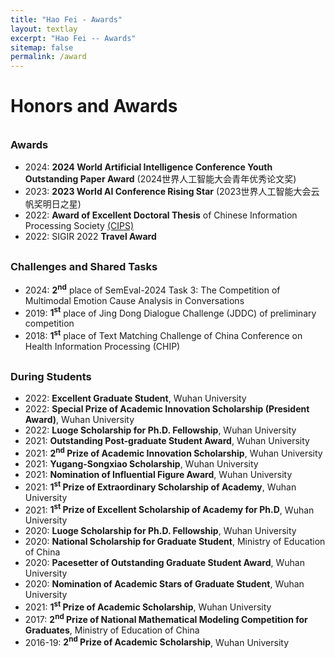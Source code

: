 ```yaml
---
title: "Hao Fei - Awards"
layout: textlay
excerpt: "Hao Fei -- Awards"
sitemap: false
permalink: /award
---
```


# Honors and Awards



<div style="margin-top: 35px"></div>




### Awards

- 2024: **2024 World Artificial Intelligence Conference Youth Outstanding Paper Award** (2024世界人工智能大会青年优秀论文奖)
- 2023: **2023 World AI Conference Rising Star** (2023世界人工智能大会云帆奖明日之星)
- 2022: **Award of Excellent Doctoral Thesis** of Chinese Information Processing Society [(CIPS)](http://www.cipsc.org.cn/chcontent.php?&xuhao=20221122)
- 2022: SIGIR 2022 **Travel Award**




<div style="margin-top: 30px"></div>


### Challenges and Shared Tasks


- 2024: **2<sup>nd</sup>** place of SemEval-2024 Task 3: The Competition of Multimodal Emotion Cause Analysis in Conversations
- 2019: **1<sup>st</sup>** place of Jing Dong Dialogue Challenge (JDDC) of preliminary competition
- 2018: **1<sup>st</sup>** place of Text Matching Challenge of China Conference on Health Information Processing (CHIP) 






<div style="margin-top: 30px"></div>

### During Students


- 2022: **Excellent Graduate Student**, Wuhan University
- 2022: **Special Prize of Academic Innovation Scholarship (President Award)**, Wuhan University
- 2022: **Luoge Scholarship for Ph.D. Fellowship**, Wuhan University
- 2021: **Outstanding Post-graduate Student Award**, Wuhan University
- 2021: **2<sup>nd</sup> Prize of Academic Innovation Scholarship**, Wuhan University
- 2021: **Yugang-Songxiao Scholarship**, Wuhan University
- 2021: **Nomination of Influential Figure Award**, Wuhan University
- 2021: **1<sup>st</sup> Prize of Extraordinary Scholarship of Academy**, Wuhan University
- 2021: **1<sup>st</sup> Prize of Excellent Scholarship of Academy for Ph.D**, Wuhan University
- 2020: **Luoge Scholarship for Ph.D. Fellowship**, Wuhan University
- 2020: **National Scholarship for Graduate Student**, Ministry of Education of China
- 2020: **Pacesetter of Outstanding Graduate Student Award**, Wuhan University
- 2020: **Nomination of Academic Stars of Graduate Student**, Wuhan University
- 2021: **1<sup>st</sup> Prize of Academic Scholarship**, Wuhan University
- 2017: **2<sup>nd</sup> Prize of National Mathematical Modeling Competition for Graduates**, Ministry of Education of China
- 2016-19: **2<sup>nd</sup> Prize of Academic Scholarship**, Wuhan University








